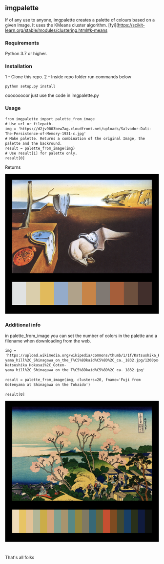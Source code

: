 ## imgpalette

If of any use to anyone, imgpalette creates a palette of colours based on a given Image. 
It uses the KMeans cluster algorithm. [fyi](https://scikit-learn.org/stable/modules/clustering.html#k-means

### Requirements

Python 3.7 or higher.

### Installation

1 - Clone this repo.
2 - Inside repo folder run commands below

	python setup.py install
	
ooooooooor just use the code in imgpalette.py

### Usage

	from imgpalette import palette_from_image
	# Use url or filepath.
	img = 'https://d2jv9003bew7ag.cloudfront.net/uploads/Salvador-Dali-The-Persistence-of-Memory-1931-c.jpg'  
	# Make palette. Returns a combination of the original Image, the palette and the backround. 
	result = palette_from_image(img)
	# Use result[1] for palette only.
	result[0]

Returns

![Image 1](./pics/dali.png)
	
### Additional info	

in palette_from_image you can set the number of colors in the palette and a filename when downloading from the web.

	img = 'https://upload.wikimedia.org/wikipedia/commons/thumb/1/1f/Katsushika_Hokusai%2C_Goten-yama_hill%2C_Shinagawa_on_the_T%C5%8Dkaid%C5%8D%2C_ca._1832.jpg/1200px-Katsushika_Hokusai%2C_Goten-yama_hill%2C_Shinagawa_on_the_T%C5%8Dkaid%C5%8D%2C_ca._1832.jpg'  

	result = palette_from_image(img, clusters=20, fname='Fuji from Gotenyama at Shinagawa on the Tokaido')

	result[0]

![Image 2](./pics/tokaido.png)

#
That's all folks